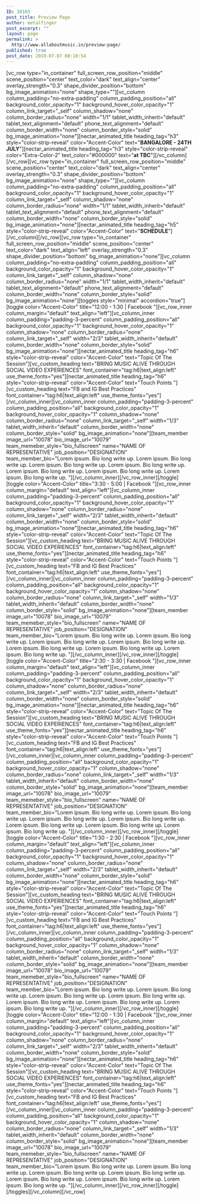 ```yaml
---
ID: 10103
post_title: Preview Page
author: metalfinger
post_excerpt: ""
layout: page
permalink: >
  http://www.allaboutmusic.in/preview-page/
published: true
post_date: 2019-07-07 08:10:54
---
```

<p>[vc_row type="in_container" full_screen_row_position="middle" scene_position="center" text_color="dark" text_align="center" overlay_strength="0.3" shape_divider_position="bottom" bg_image_animation="none" shape_type=""][vc_column column_padding="no-extra-padding" column_padding_position="all" background_color_opacity="1" background_hover_color_opacity="1" column_link_target="_self" column_shadow="none" column_border_radius="none" width="1/1" tablet_width_inherit="default" tablet_text_alignment="default" phone_text_alignment="default" column_border_width="none" column_border_style="solid" bg_image_animation="none"][nectar_animated_title heading_tag="h3" style="color-strip-reveal" color="Accent-Color" text="<b>BANGALORE - 24TH JULY</b>"][nectar_animated_title heading_tag="h3" style="color-strip-reveal" color="Extra-Color-2" text_color="#000000" text="<b>at TBC</b>"][/vc_column][/vc_row][vc_row type="in_container" full_screen_row_position="middle" scene_position="center" text_color="dark" text_align="center" overlay_strength="0.3" shape_divider_position="bottom" bg_image_animation="none" shape_type=""][vc_column column_padding="no-extra-padding" column_padding_position="all" background_color_opacity="1" background_hover_color_opacity="1" column_link_target="_self" column_shadow="none" column_border_radius="none" width="1/1" tablet_width_inherit="default" tablet_text_alignment="default" phone_text_alignment="default" column_border_width="none" column_border_style="solid" bg_image_animation="none"][nectar_animated_title heading_tag="h5" style="color-strip-reveal" color="Accent-Color" text="<b>SCHEDULE</b>"][/vc_column][/vc_row][vc_row type="in_container" full_screen_row_position="middle" scene_position="center" text_color="dark" text_align="left" overlay_strength="0.3" shape_divider_position="bottom" bg_image_animation="none"][vc_column column_padding="no-extra-padding" column_padding_position="all" background_color_opacity="1" background_hover_color_opacity="1" column_link_target="_self" column_shadow="none" column_border_radius="none" width="1/1" tablet_width_inherit="default" tablet_text_alignment="default" phone_text_alignment="default" column_border_width="none" column_border_style="solid" bg_image_animation="none"][toggles style="minimal" accordion="true"][toggle color="Accent-Color" title="12:00 - 1:30    |    Facebook "][vc_row_inner column_margin="default" text_align="left"][vc_column_inner column_padding="padding-3-percent" column_padding_position="all" background_color_opacity="1" background_hover_color_opacity="1" column_shadow="none" column_border_radius="none" column_link_target="_self" width="2/3" tablet_width_inherit="default" column_border_width="none" column_border_style="solid" bg_image_animation="none"][nectar_animated_title heading_tag="h6" style="color-strip-reveal" color="Accent-Color" text="Topic Of The Session"][vc_custom_heading text="BRING MUSIC ALIVE THROUGH SOCIAL VIDEO EXPERIENCES" font_container="tag:h6|text_align:left" use_theme_fonts="yes"][nectar_animated_title heading_tag="h6" style="color-strip-reveal" color="Accent-Color" text="Touch Points "][vc_custom_heading text="FB and IG Best Practices" font_container="tag:h6|text_align:left" use_theme_fonts="yes"][/vc_column_inner][vc_column_inner column_padding="padding-3-percent" column_padding_position="all" background_color_opacity="1" background_hover_color_opacity="1" column_shadow="none" column_border_radius="none" column_link_target="_self" width="1/3" tablet_width_inherit="default" column_border_width="none" column_border_style="solid" bg_image_animation="none"][team_member image_url="10078" bio_image_url="10079" team_memeber_style="bio_fullscreen" name="NAME OF REPRESENTATIVE" job_position="DESIGNATION" team_member_bio="Lorem ipsum. Bio long write up. Lorem ipsum. Bio long write up. Lorem ipsum. Bio long write up. Lorem ipsum. Bio long write up. Lorem ipsum. Bio long write up. Lorem ipsum. Bio long write up. Lorem ipsum. Bio long write up. "][/vc_column_inner][/vc_row_inner][/toggle][toggle color="Accent-Color" title="3:30 - 5:00    |    Facebook "][vc_row_inner column_margin="default" text_align="left"][vc_column_inner column_padding="padding-3-percent" column_padding_position="all" background_color_opacity="1" background_hover_color_opacity="1" column_shadow="none" column_border_radius="none" column_link_target="_self" width="2/3" tablet_width_inherit="default" column_border_width="none" column_border_style="solid" bg_image_animation="none"][nectar_animated_title heading_tag="h6" style="color-strip-reveal" color="Accent-Color" text="Topic Of The Session"][vc_custom_heading text="BRING MUSIC ALIVE THROUGH SOCIAL VIDEO EXPERIENCES" font_container="tag:h6|text_align:left" use_theme_fonts="yes"][nectar_animated_title heading_tag="h6" style="color-strip-reveal" color="Accent-Color" text="Touch Points "][vc_custom_heading text="FB and IG Best Practices" font_container="tag:h6|text_align:left" use_theme_fonts="yes"][/vc_column_inner][vc_column_inner column_padding="padding-3-percent" column_padding_position="all" background_color_opacity="1" background_hover_color_opacity="1" column_shadow="none" column_border_radius="none" column_link_target="_self" width="1/3" tablet_width_inherit="default" column_border_width="none" column_border_style="solid" bg_image_animation="none"][team_member image_url="10078" bio_image_url="10079" team_memeber_style="bio_fullscreen" name="NAME OF REPRESENTATIVE" job_position="DESIGNATION" team_member_bio="Lorem ipsum. Bio long write up. Lorem ipsum. Bio long write up. Lorem ipsum. Bio long write up. Lorem ipsum. Bio long write up. Lorem ipsum. Bio long write up. Lorem ipsum. Bio long write up. Lorem ipsum. Bio long write up. "][/vc_column_inner][/vc_row_inner][/toggle][toggle color="Accent-Color" title="2:30 - 3:30    |    Facebook "][vc_row_inner column_margin="default" text_align="left"][vc_column_inner column_padding="padding-3-percent" column_padding_position="all" background_color_opacity="1" background_hover_color_opacity="1" column_shadow="none" column_border_radius="none" column_link_target="_self" width="2/3" tablet_width_inherit="default" column_border_width="none" column_border_style="solid" bg_image_animation="none"][nectar_animated_title heading_tag="h6" style="color-strip-reveal" color="Accent-Color" text="Topic Of The Session"][vc_custom_heading text="BRING MUSIC ALIVE THROUGH SOCIAL VIDEO EXPERIENCES" font_container="tag:h6|text_align:left" use_theme_fonts="yes"][nectar_animated_title heading_tag="h6" style="color-strip-reveal" color="Accent-Color" text="Touch Points "][vc_custom_heading text="FB and IG Best Practices" font_container="tag:h6|text_align:left" use_theme_fonts="yes"][/vc_column_inner][vc_column_inner column_padding="padding-3-percent" column_padding_position="all" background_color_opacity="1" background_hover_color_opacity="1" column_shadow="none" column_border_radius="none" column_link_target="_self" width="1/3" tablet_width_inherit="default" column_border_width="none" column_border_style="solid" bg_image_animation="none"][team_member image_url="10078" bio_image_url="10079" team_memeber_style="bio_fullscreen" name="NAME OF REPRESENTATIVE" job_position="DESIGNATION" team_member_bio="Lorem ipsum. Bio long write up. Lorem ipsum. Bio long write up. Lorem ipsum. Bio long write up. Lorem ipsum. Bio long write up. Lorem ipsum. Bio long write up. Lorem ipsum. Bio long write up. Lorem ipsum. Bio long write up. "][/vc_column_inner][/vc_row_inner][/toggle][toggle color="Accent-Color" title="1:30 - 2:30    |    Facebook "][vc_row_inner column_margin="default" text_align="left"][vc_column_inner column_padding="padding-3-percent" column_padding_position="all" background_color_opacity="1" background_hover_color_opacity="1" column_shadow="none" column_border_radius="none" column_link_target="_self" width="2/3" tablet_width_inherit="default" column_border_width="none" column_border_style="solid" bg_image_animation="none"][nectar_animated_title heading_tag="h6" style="color-strip-reveal" color="Accent-Color" text="Topic Of The Session"][vc_custom_heading text="BRING MUSIC ALIVE THROUGH SOCIAL VIDEO EXPERIENCES" font_container="tag:h6|text_align:left" use_theme_fonts="yes"][nectar_animated_title heading_tag="h6" style="color-strip-reveal" color="Accent-Color" text="Touch Points "][vc_custom_heading text="FB and IG Best Practices" font_container="tag:h6|text_align:left" use_theme_fonts="yes"][/vc_column_inner][vc_column_inner column_padding="padding-3-percent" column_padding_position="all" background_color_opacity="1" background_hover_color_opacity="1" column_shadow="none" column_border_radius="none" column_link_target="_self" width="1/3" tablet_width_inherit="default" column_border_width="none" column_border_style="solid" bg_image_animation="none"][team_member image_url="10078" bio_image_url="10079" team_memeber_style="bio_fullscreen" name="NAME OF REPRESENTATIVE" job_position="DESIGNATION" team_member_bio="Lorem ipsum. Bio long write up. Lorem ipsum. Bio long write up. Lorem ipsum. Bio long write up. Lorem ipsum. Bio long write up. Lorem ipsum. Bio long write up. Lorem ipsum. Bio long write up. Lorem ipsum. Bio long write up. "][/vc_column_inner][/vc_row_inner][/toggle][toggle color="Accent-Color" title="12:00 - 1:30    |    Facebook "][vc_row_inner column_margin="default" text_align="left"][vc_column_inner column_padding="padding-3-percent" column_padding_position="all" background_color_opacity="1" background_hover_color_opacity="1" column_shadow="none" column_border_radius="none" column_link_target="_self" width="2/3" tablet_width_inherit="default" column_border_width="none" column_border_style="solid" bg_image_animation="none"][nectar_animated_title heading_tag="h6" style="color-strip-reveal" color="Accent-Color" text="Topic Of The Session"][vc_custom_heading text="BRING MUSIC ALIVE THROUGH SOCIAL VIDEO EXPERIENCES" font_container="tag:h6|text_align:left" use_theme_fonts="yes"][nectar_animated_title heading_tag="h6" style="color-strip-reveal" color="Accent-Color" text="Touch Points "][vc_custom_heading text="FB and IG Best Practices" font_container="tag:h6|text_align:left" use_theme_fonts="yes"][/vc_column_inner][vc_column_inner column_padding="padding-3-percent" column_padding_position="all" background_color_opacity="1" background_hover_color_opacity="1" column_shadow="none" column_border_radius="none" column_link_target="_self" width="1/3" tablet_width_inherit="default" column_border_width="none" column_border_style="solid" bg_image_animation="none"][team_member image_url="10078" bio_image_url="10079" team_memeber_style="bio_fullscreen" name="NAME OF REPRESENTATIVE" job_position="DESIGNATION" team_member_bio="Lorem ipsum. Bio long write up. Lorem ipsum. Bio long write up. Lorem ipsum. Bio long write up. Lorem ipsum. Bio long write up. Lorem ipsum. Bio long write up. Lorem ipsum. Bio long write up. Lorem ipsum. Bio long write up. "][/vc_column_inner][/vc_row_inner][/toggle][/toggles][/vc_column][/vc_row]</p>